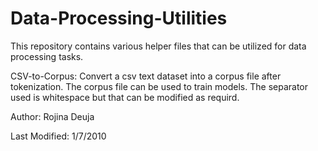 # Data-Processing-Utilities
This repository contains various helper files that can be utilized for data processing tasks.

CSV-to-Corpus: Convert a csv text dataset into a corpus file after tokenization. The corpus file can be used to train models. The separator used is whitespace but that can be modified as requird.

Author: Rojina Deuja

Last Modified: 1/7/2010
